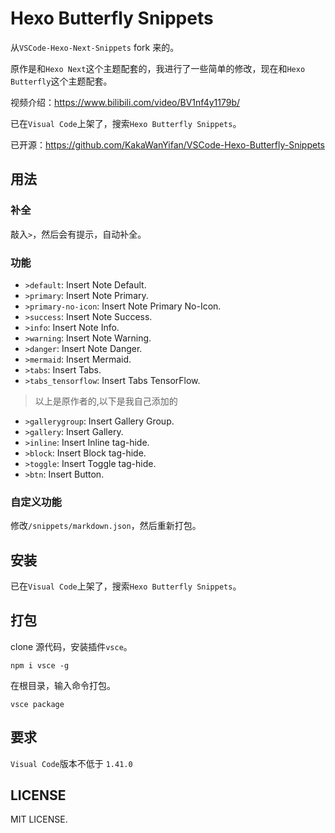 # Hexo Butterfly Snippets

从`VSCode-Hexo-Next-Snippets` fork 来的。

原作是和`Hexo Next`这个主题配套的，我进行了一些简单的修改，现在和`Hexo Butterfly`这个主题配套。

视频介绍：https://www.bilibili.com/video/BV1nf4y1179b/

已在`Visual Code`上架了，搜索`Hexo Butterfly Snippets`。

已开源：https://github.com/KakaWanYifan/VSCode-Hexo-Butterfly-Snippets

## 用法

### 补全

敲入`>`，然后会有提示，自动补全。

### 功能

- `>default`: Insert Note Default.
- `>primary`: Insert Note Primary.
- `>primary-no-icon`: Insert Note Primary No-Icon.
- `>success`: Insert Note Success.
- `>info`: Insert Note Info.
- `>warning`: Insert Note Warning.
- `>danger`: Insert Note Danger.
- `>mermaid`: Insert Mermaid.
- `>tabs`: Insert Tabs.
- `>tabs_tensorflow`: Insert Tabs TensorFlow.

> 以上是原作者的,以下是我自己添加的

- `>gallerygroup`: Insert Gallery Group.
- `>gallery`: Insert Gallery.
- `>inline`: Insert Inline tag-hide.
- `>block`: Insert Block tag-hide.
- `>toggle`: Insert Toggle tag-hide.
- `>btn`: Insert Button.

### 自定义功能

修改`/snippets/markdown.json`，然后重新打包。

## 安装

已在`Visual Code`上架了，搜索`Hexo Butterfly Snippets`。

## 打包

clone 源代码，安装插件`vsce`。

```
npm i vsce -g
```

在根目录，输入命令打包。

```
vsce package
```

## 要求

`Visual Code`版本不低于 `1.41.0`

## LICENSE

MIT LICENSE.
